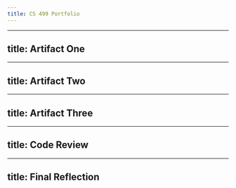 ```yaml
---
title: CS 499 Portfolio
---
```


---
title: Artifact One
---

---
title: Artifact Two
---

---
title: Artifact Three
---

---
title: Code Review
---

---
title: Final Reflection
---

